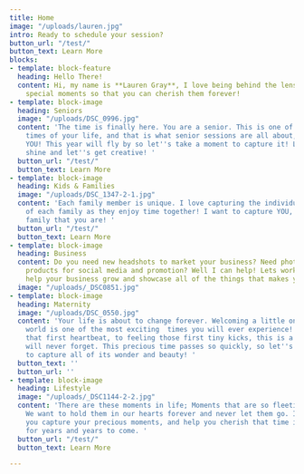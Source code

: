 ```yaml
---
title: Home
image: "/uploads/lauren.jpg"
intro: Ready to schedule your session?
button_url: "/test/"
button_text: Learn More
blocks:
- template: block-feature
  heading: Hello There!
  content: Hi, my name is **Lauren Gray**, I love being behind the lens, capturing
    special moments so that you can cherish them forever!
- template: block-image
  heading: Seniors
  image: "/uploads/DSC_0996.jpg"
  content: 'The time is finally here. You are a senior. This is one of the most exciting
    times of your life, and that is what senior sessions are all about, celebrating
    YOU! This year will fly by so let''s take a moment to capture it! Let your personality
    shine and let''s get creative! '
  button_url: "/test/"
  button_text: Learn More
- template: block-image
  heading: Kids & Families
  image: "/uploads/DSC_1347-2-1.jpg"
  content: 'Each family member is unique. I love capturing the individual personalities
    of each family as they enjoy time together! I want to capture YOU, being the amazing
    family that you are! '
  button_url: "/test/"
  button_text: Learn More
- template: block-image
  heading: Business
  content: Do you need new headshots to market your business? Need photos of your
    products for social media and promotion? Well I can help! Lets work together to
    help your business grow and showcase all of the things that makes you great!
  image: "/uploads/_DSC0851.jpg"
- template: block-image
  heading: Maternity
  image: "/uploads/DSC_0550.jpg"
  content: 'Your life is about to change forever. Welcoming a little one into the
    world is one of the most exciting  times you will ever experience! From hearing
    that first heartbeat, to feeling those first tiny kicks, this is a time that you
    will never forget. This precious time passes so quickly, so let''s take the time
    to capture all of its wonder and beauty! '
  button_text: ''
  button_url: ''
- template: block-image
  heading: Lifestyle
  image: "/uploads/_DSC1144-2-2.jpg"
  content: 'There are these moments in life; Moments that are so fleeting and so precious.
    We want to hold them in our hearts forever and never let them go. I want to help
    you capture your precious moments, and help you cherish that time in your life
    for years and years to come. '
  button_url: "/test/"
  button_text: Learn More

---
```

